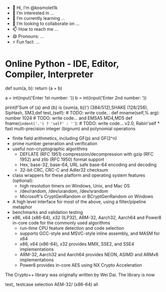 - 👋 Hi, I’m @kosmolet1k
- 👀 I’m interested in ...
- 🌱 I’m currently learning ...
- 💞️ I’m looking to collaborate on ...
- 📫 How to reach me ...
- 😄 Pronouns: ...
- ⚡ Fun fact: ...

<!---
kosmolet1k/kosmolet1k is a ✨ special ✨ repository because its `README.md` (this file) appears on your GitHub profile.
You can click the Preview link to take a look at your changes.
--->
# Online Python - IDE, Editor, Compiler, Interpreter

def sum(a, b):
    return (a + b)

a = int(input('Enter 1st number: '))
b = int(input('Enter 2nd number: '))

print(f'Sum of {a} and {b} is {sum(a, b)}')
(384/512),SHAKE (128/256), SipHash, SM3,def test_(self):
    # TODO: write code...
    def mname(self,% arg):
        number 1024
        # TODO: write code...
        and EMSA5
        MD4,MD5
        def fname(`indent('.') ? 'self' : ''`):
            # TODO: write code...
            v2.0,
            Rabin'self
            * fast multi-precision integer (bignum) and polynomial operations
  * finite field arithmetics, including GF(p) and GF(2^n)
  * prime number generation and verification
  * useful non-cryptographic algorithms
      + DEFLATE (RFC 1951) compression/decompression with gzip (RFC 1952) and
        zlib (RFC 1950) format support
      + Hex, base-32, base-64, URL safe base-64 encoding and decoding
      + 32-bit CRC, CRC-C and Adler32 checksum
  * class wrappers for these platform and operating system features (optional):
      + high resolution timers on Windows, Unix, and Mac OS
      + /dev/random, /dev/urandom, /dev/srandom
      + Microsoft's CryptGenRandom or BCryptGenRandom on Windows
  * A high level interface for most of the above, using a filter/pipeline
    metaphor
  * benchmarks and validation testing
  * x86, x64 (x86-64), x32 (ILP32), ARM-32, Aarch32, Aarch64 and Power8
    in-core code for the commonly used algorithms
      + run-time CPU feature detection and code selection
      + supports GCC-style and MSVC-style inline assembly, and MASM for x64
      + x86, x64 (x86-64), x32 provides MMX, SSE2, and SSE4 implementations
      + ARM-32, Aarch32 and Aarch64 provides NEON, ASIMD and ARMv8 implementations
      + Power8 provides in-core AES using NX Crypto Acceleration

The Crypto++ library was originally written by Wei Dai. The library is now


test_
testcase selection AEM-32/ (x86-64) all
